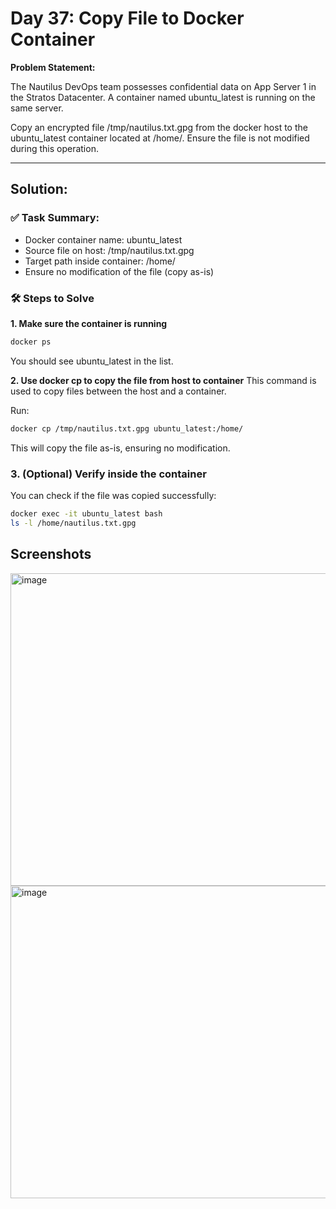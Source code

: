 # Day 37: Copy File to Docker Container

**Problem Statement:**

The Nautilus DevOps team possesses confidential data on App Server 1 in the Stratos Datacenter. A container named ubuntu_latest is running on the same server.

Copy an encrypted file /tmp/nautilus.txt.gpg from the docker host to the ubuntu_latest container located at /home/. Ensure the file is not modified during this operation.

---

## Solution:

### ✅ Task Summary:

- Docker container name: ubuntu_latest
- Source file on host: /tmp/nautilus.txt.gpg
- Target path inside container: /home/
- Ensure no modification of the file (copy as-is)

### 🛠️ Steps to Solve

**1. Make sure the container is running**
```bash
docker ps
```
You should see ubuntu_latest in the list.

**2. Use docker cp to copy the file from host to container**
This command is used to copy files between the host and a container.

Run:
```bash
docker cp /tmp/nautilus.txt.gpg ubuntu_latest:/home/
```
This will copy the file as-is, ensuring no modification.

### 3. (Optional) Verify inside the container
You can check if the file was copied successfully:
```bash
docker exec -it ubuntu_latest bash
ls -l /home/nautilus.txt.gpg
```

## Screenshots
<img width="700" height="500" alt="image" src="https://github.com/user-attachments/assets/45ec50db-94a3-4e44-bbb1-ed1c16459602" />

<img width="700" height="500" alt="image" src="https://github.com/user-attachments/assets/ee7c6020-b27c-4aba-9966-90f594f3d996" />




